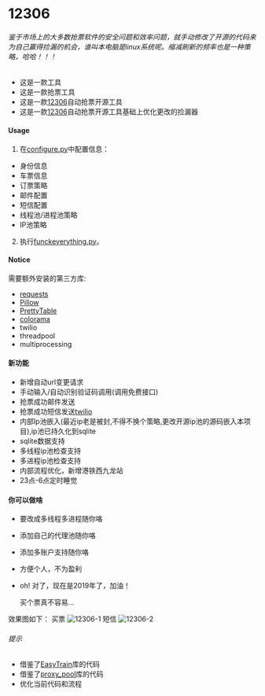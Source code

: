 12306
=======
###### 鉴于市场上的大多数抢票软件的安全问题和效率问题，就手动修改了开源的代码来为自己赢得捡漏的机会，谁叫本电脑是linux系统呢。缩减刷新的频率也是一种策略，哈哈！！！  
* 这是一款工具
* 这是一款抢票工具
* 这是一款[12306](http://www.12306.cn/)自动抢票开源工具
* 这是一款[12306](http://www.12306.cn/)自动抢票开源工具基础上优化更改的捡漏器

#### Usage
1. 在[configure.py](https://github.com/V-I-C-T-O-R/12306/blob/master/configure.py)中配置信息：  
 * 身份信息
 * 车票信息
 * 订票策略
 * 邮件配置
 * 短信配置
 * 线程池/进程池策略
 * IP池策略

2. 执行[funckeverything.py](https://github.com/V-I-C-T-O-R/12306/blob/master/fuckeverything.py)。

#### Notice
需要额外安装的第三方库:
* [requests](https://github.com/requests/requests)
* [Pillow](https://github.com/python-pillow/Pillow)
* [PrettyTable](https://github.com/lmaurits/prettytable)
* [colorama](https://github.com/tartley/colorama)
* twilio
* threadpool
* multiprocessing

#### 新功能
* 新增自动url变更请求
* 手动输入/自动识别验证码调用(调用免费接口)
* 抢票成功邮件发送
* 抢票成功短信发送[twilio](https://cuiqingcai.com)
* 内部Ip池嵌入(最近ip老是被封,不得不换个策略,更改开源ip池的源码嵌入本项目),ip池已持久化到sqlite
* sqlite数据支持
* 多线程ip池检查支持
* 多进程ip池检查支持
* 内部流程优化，新增港铁西九龙站
* 23点-6点定时睡觉

#### 你可以做啥
* 要改成多线程多进程随你咯
* 添加自己的代理池随你咯
* 添加多账户支持随你咯
* 方便个人，不为盈利
* oh! 对了，现在是2019年了，加油！

    买个票真不容易...

效果图如下：
买票
![12306-1](https://github.com/V-I-C-T-O-R/12306/blob/master/1.png)
短信
![12306-2](https://github.com/V-I-C-T-O-R/12306/blob/master/3.png)

###### 提示
* 借鉴了[EasyTrain](https://github.com/Why8n/EasyTrain "EasyTrain")库的代码
* 借鉴了[proxy_pool](https://github.com/jhao104/proxy_pool "proxy_pool")库的代码
* 优化当前代码和流程

